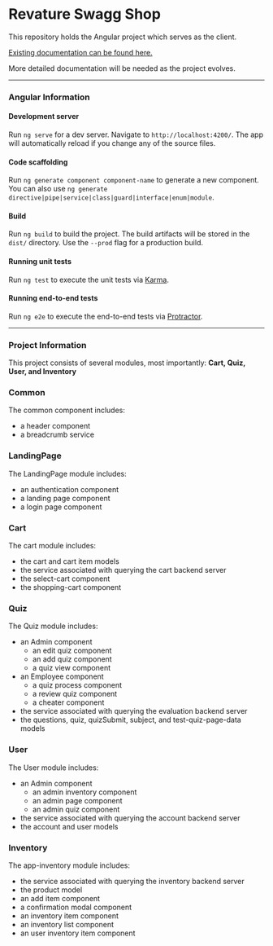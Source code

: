 # Revature Swagg Shop
This repository holds the Angular project which serves as the client.

[Existing documentation can be found here.](https://github.com/revaturelabs/rss-documentation/wiki)

More detailed documentation will be needed as the project evolves.

---

### Angular Information

#### Development server

Run `ng serve` for a dev server. Navigate to `http://localhost:4200/`. The app will automatically reload if you change any of the source files.

#### Code scaffolding

Run `ng generate component component-name` to generate a new component. You can also use `ng generate directive|pipe|service|class|guard|interface|enum|module`.

#### Build

Run `ng build` to build the project. The build artifacts will be stored in the `dist/` directory. Use the `--prod` flag for a production build.

#### Running unit tests

Run `ng test` to execute the unit tests via [Karma](https://karma-runner.github.io).

#### Running end-to-end tests

Run `ng e2e` to execute the end-to-end tests via [Protractor](http://www.protractortest.org/).

---

### Project Information

This project consists of several modules, most importantly: **Cart, Quiz, User, and Inventory**

### Common

The common component includes:
- a header component
- a breadcrumb service

### LandingPage

The LandingPage module includes:
- an authentication component
- a landing page component
- a login page component

### Cart

The cart module includes:
- the cart and cart item models
- the service associated with querying the cart backend server
- the select-cart component
- the shopping-cart component

### Quiz

The Quiz module includes:
- an Admin component
  - an edit quiz component
  - an add quiz component
  - a quiz view component
- an Employee component
  - a quiz process component
  - a review quiz component
  - a cheater component
- the service associated with querying the evaluation backend server
- the questions, quiz, quizSubmit, subject, and test-quiz-page-data models

### User

The User module includes:
- an Admin component
  - an admin inventory component
  - an admin page component
  - an admin quiz component
- the service associated with querying the account backend server
- the account and user models

### Inventory

The app-inventory module includes:
- the service associated with querying the inventory backend server
- the product model
- an add item component
- a confirmation modal component
- an inventory item component
- an inventory list component
- an user inventory item component
